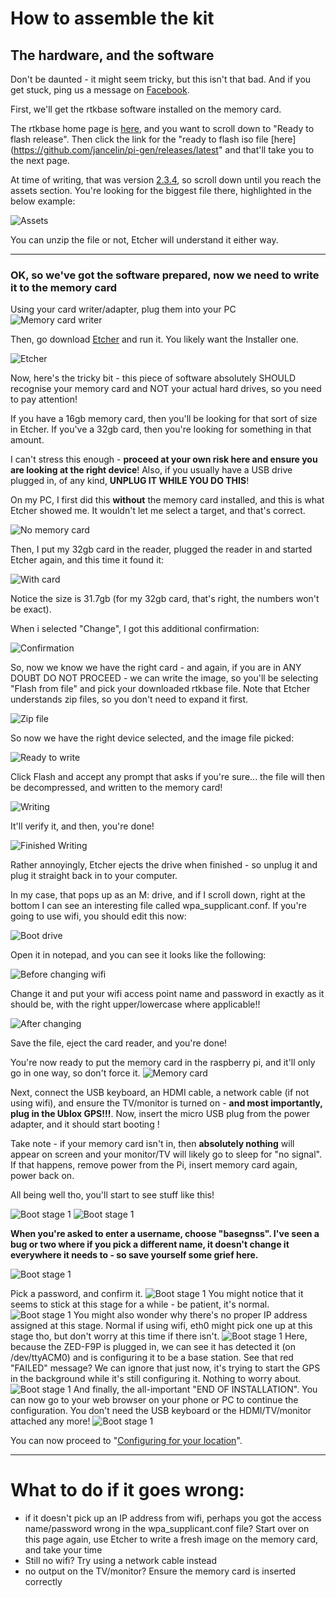 # How to assemble the kit

## The hardware, and the software

Don't be daunted - it might seem tricky, but this isn't that bad. And if you get stuck, ping us a message on [Facebook](https://fb.me/freertk).

First, we'll get the rtkbase software installed on the memory card.

The rtkbase home page is [here](https://github.com/Stefal/rtkbase#ready-to-flash-release), and you want to scroll down to "Ready to flash release". Then click the link for the "ready to flash iso file [here](https://github.com/jancelin/pi-gen/releases/latest" and that'll take you to the next page.

At time of writing, that was version [2.3.4](https://github.com/CentipedeRTK/pi-gen_RTKbase/releases/tag/BaseGNSS-RPi-2.3.4), so scroll down until you reach the assets section. You're looking for the biggest file there, highlighted in the below example:

![Assets](assets.png)

You can unzip the file or not, Etcher will understand it either way.

---

### OK, so we've got the software prepared, now we need to write it to the memory card

Using your card writer/adapter, plug them into your PC
![Memory card writer](memcardreader.jpg)

Then, go download [Etcher](https://www.balena.io/etcher/) and run it. You likely want the Installer one.

![Etcher](etcher.png)

Now, here's the tricky bit - this piece of software absolutely SHOULD recognise your memory card and NOT your actual hard drives, so you need to pay attention!

If you have a 16gb memory card, then you'll be looking for that sort of size in Etcher. If you've a 32gb card, then you're looking for something in that amount.

I can't stress this enough - **proceed at your own risk here and ensure you are looking at the right device**! Also, if you usually have a USB drive plugged in, of any kind, **UNPLUG IT WHILE YOU DO THIS**!

On my PC, I first did this **without** the memory card installed, and this is what Etcher showed me. It wouldn't let me select a target, and that's correct.

![No memory card](etchernomemcard.png)

Then, I put my 32gb card in the reader, plugged the reader in and started Etcher again, and this time it found it:

![With card](etcherwithmem.png)

Notice the size is 31.7gb (for my 32gb card, that's right, the numbers won't be exact).

When i selected "Change", I got this additional confirmation:

![Confirmation](etcheradvanced.png)

So, now we know we have the right card - and again, if you are in ANY DOUBT DO NOT PROCEED - we can write the image, so you'll be selecting "Flash from file" and pick your downloaded rtkbase file. Note that Etcher understands zip files, so you don't need to expand it first.

![Zip file](bigfile.png)

So now we have the right device selected, and the image file picked:

![Ready to write](readytowrite.png)

Click Flash and accept any prompt that asks if you're sure... the file will then be decompressed, and written to the memory card!

![Writing](writing.png)

It'll verify it, and then, you're done!

![Finished Writing](finishedwriting.png)

Rather annoyingly, Etcher ejects the drive when finished - so unplug it and plug it straight back in to your computer.

In my case, that pops up as an M: drive, and if I scroll down, right at the bottom I can see an interesting file called wpa_supplicant.conf. If you're going to use wifi, you should edit this now:

![Boot drive](bootdrive.png)

Open it in notepad, and you can see it looks like the following:

![Before changing wifi](wpa1.png)

Change it and put your wifi access point name and password in exactly as it should be, with the right upper/lowercase where applicable!!

![After changing](wpa2.png
)

Save the file, eject the card reader, and you're done!

You're now ready to put the memory card in the raspberry pi, and it'll only go in one way, so don't force it.
![Memory card](piunderneath.jpg)

Next, connect the USB keyboard, an HDMI cable, a network cable (if not using wifi), and ensure the TV/monitor is turned on - **and most importantly, plug in the Ublox GPS!!!**. Now, insert the micro USB plug from the power adapter, and it should start booting !

Take note - if your memory card isn't in, then **absolutely nothing** will appear on screen and your monitor/TV will likely go to sleep for "no signal". If that happens, remove power from the Pi, insert memory card again, power back on.

All being well tho, you'll start to see stuff like this!

![Boot stage 1](boot1.jpg)
![Boot stage 1](boot2.jpg)


**When you're asked to enter a username, choose "basegnss". I've seen a bug or two where if you pick a different name, it doesn't change it everywhere it needs to - so save yourself some grief here.**

![Boot stage 1](boot3.jpg)

Pick a password, and confirm it.
![Boot stage 1](boot4.jpg)
You might notice that it seems to stick at this stage for a while - be patient, it's normal.
![Boot stage 1](boot5.jpg)
You might also wonder why there's no proper IP address assigned at this stage. Normal if using wifi, eth0 might pick one up at this stage tho, but don't worry at this time if there isn't.
![Boot stage 1](boot6.jpg)
Here, because the ZED-F9P is plugged in, we can see it has detected it (on /dev/ttyACM0) and is configuring it to be a base station. See that red "FAILED" message? We can ignore that just now, it's trying to start the GPS in the background while it's still configuring it. Nothing to worry about.
![Boot stage 1](boot7.jpg)
And finally, the all-important "END OF INSTALLATION". You can now go to your web browser on your phone or PC to continue the configuration. You don't need the USB keyboard or the HDMI/TV/monitor attached any more!
![Boot stage 1](boot8.jpg)


You can now proceed to "[Configuring for your location](ConfigLocation.md)".

---

# What to do if it goes wrong:

- if it doesn't pick up an IP address from wifi, perhaps you got the access name/password wrong in the wpa_supplicant.conf file? Start over on this page again, use Etcher to write a fresh image on the memory card, and take your time
- Still no wifi? Try using a network cable instead
- no output on the TV/monitor? Ensure the memory card is inserted correctly